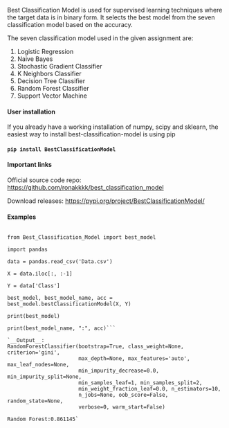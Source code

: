 Best Classification Model is used for supervised learning techniques where the target data is in binary form. It selects the best model from the seven classification model based on the accuracy. 

The seven classification model used in the given assignment are:

1. Logistic Regression
2. Naive Bayes
3. Stochastic Gradient Classifier
4. K Neighbors Classifier
5. Decision Tree Classifier
6. Random Forest Classifier
7. Support Vector Machine

#### User installation

If you already have a working installation of numpy, scipy and sklearn, the easiest way to install best-classification-model is using pip

#### `pip install BestClassificationModel`

#### Important links

Official source code repo: https://github.com/ronakkkk/best_classification_model

Download releases: https://pypi.org/project/BestClassificationModel/

#### Examples
```import

from Best_Classification_Model import best_model

import pandas

data = pandas.read_csv('Data.csv')

X = data.iloc[:, :-1]

Y = data['Class']

best_model, best_model_name, acc = best_model.bestClassificationModel(X, Y)

print(best_model)

print(best_model_name, ":", acc)```

`__Output__:
RandomForestClassifier(bootstrap=True, class_weight=None, criterion='gini',
                       max_depth=None, max_features='auto', max_leaf_nodes=None,
                       min_impurity_decrease=0.0, min_impurity_split=None,
                       min_samples_leaf=1, min_samples_split=2,
                       min_weight_fraction_leaf=0.0, n_estimators=10,
                       n_jobs=None, oob_score=False, random_state=None,
                       verbose=0, warm_start=False)

Random Forest:0.861145`

 